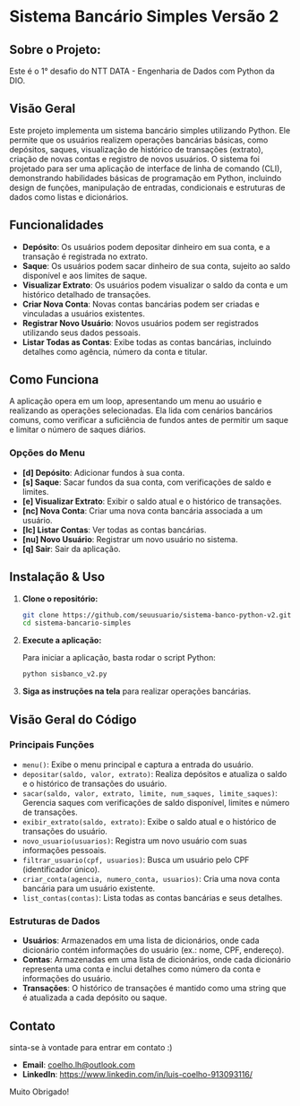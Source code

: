# Sistema Bancário Simples Versão 2

## Sobre o Projeto:
Este é o 1° desafio do NTT DATA - Engenharia de Dados com Python da DIO.

## Visão Geral

Este projeto implementa um sistema bancário simples utilizando Python. Ele permite que os usuários realizem operações bancárias básicas, como depósitos, saques, visualização de histórico de transações (extrato), criação de novas contas e registro de novos usuários. O sistema foi projetado para ser uma aplicação de interface de linha de comando (CLI), demonstrando habilidades básicas de programação em Python, incluindo design de funções, manipulação de entradas, condicionais e estruturas de dados como listas e dicionários.

## Funcionalidades

- **Depósito**: Os usuários podem depositar dinheiro em sua conta, e a transação é registrada no extrato.
- **Saque**: Os usuários podem sacar dinheiro de sua conta, sujeito ao saldo disponível e aos limites de saque.
- **Visualizar Extrato**: Os usuários podem visualizar o saldo da conta e um histórico detalhado de transações.
- **Criar Nova Conta**: Novas contas bancárias podem ser criadas e vinculadas a usuários existentes.
- **Registrar Novo Usuário**: Novos usuários podem ser registrados utilizando seus dados pessoais.
- **Listar Todas as Contas**: Exibe todas as contas bancárias, incluindo detalhes como agência, número da conta e titular.

## Como Funciona

A aplicação opera em um loop, apresentando um menu ao usuário e realizando as operações selecionadas. Ela lida com cenários bancários comuns, como verificar a suficiência de fundos antes de permitir um saque e limitar o número de saques diários.

### Opções do Menu

- **[d] Depósito**: Adicionar fundos à sua conta.
- **[s] Saque**: Sacar fundos da sua conta, com verificações de saldo e limites.
- **[e] Visualizar Extrato**: Exibir o saldo atual e o histórico de transações.
- **[nc] Nova Conta**: Criar uma nova conta bancária associada a um usuário.
- **[lc] Listar Contas**: Ver todas as contas bancárias.
- **[nu] Novo Usuário**: Registrar um novo usuário no sistema.
- **[q] Sair**: Sair da aplicação.

## Instalação & Uso

1. **Clone o repositório:**

   ```bash
   git clone https://github.com/seuusuario/sistema-banco-python-v2.git
   cd sistema-bancario-simples
   ```

2. **Execute a aplicação:**

   Para iniciar a aplicação, basta rodar o script Python:

   ```bash
   python sisbanco_v2.py
   ```

3. **Siga as instruções na tela** para realizar operações bancárias.

## Visão Geral do Código

### Principais Funções

- `menu()`: Exibe o menu principal e captura a entrada do usuário.
- `depositar(saldo, valor, extrato)`: Realiza depósitos e atualiza o saldo e o histórico de transações do usuário.
- `sacar(saldo, valor, extrato, limite, num_saques, limite_saques)`: Gerencia saques com verificações de saldo disponível, limites e número de transações.
- `exibir_extrato(saldo, extrato)`: Exibe o saldo atual e o histórico de transações do usuário.
- `novo_usuario(usuarios)`: Registra um novo usuário com suas informações pessoais.
- `filtrar_usuario(cpf, usuarios)`: Busca um usuário pelo CPF (identificador único).
- `criar_conta(agencia, numero_conta, usuarios)`: Cria uma nova conta bancária para um usuário existente.
- `list_contas(contas)`: Lista todas as contas bancárias e seus detalhes.

### Estruturas de Dados

- **Usuários**: Armazenados em uma lista de dicionários, onde cada dicionário contém informações do usuário (ex.: nome, CPF, endereço).
- **Contas**: Armazenadas em uma lista de dicionários, onde cada dicionário representa uma conta e inclui detalhes como número da conta e informações do usuário.
- **Transações**: O histórico de transações é mantido como uma string que é atualizada a cada depósito ou saque.

## Contato

sinta-se à vontade para entrar em contato :)

- **Email**: coelho.lh@outlook.com
- **LinkedIn**: https://www.linkedin.com/in/luis-coelho-913093116/

Muito Obrigado!
